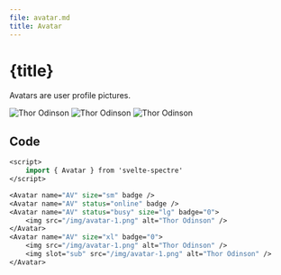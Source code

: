 ```yaml
---
file: avatar.md
title: Avatar
---
```


<script>
    import { Avatar } from '$lib'
    import Knobs from '../_knobs.svelte'

    let state = { size: 'md', status: 'online', name: 'Albert Einstein', badge: true }
</script>

# {title}

Avatars are user profile pictures.

<p>
<Avatar name="AV" size="sm" badge />
<Avatar name={state.name} status={state.status} size={state.size} badge={state.badge} />
<Avatar name="AV" status="busy" size="lg" badge="0">
    <img src="/sveltekit/img/avatar-1.png" alt="Thor Odinson" />
</Avatar>
<Avatar name="AV" size="xl" badge="0">
    <img src="/sveltekit/img/avatar-1.png" alt="Thor Odinson" />
    <img slot="sub" src="/sveltekit/img/avatar-1.png" alt="Thor Odinson" />
</Avatar>
</p>

<p>
<Knobs bind:state={state} config={{ size: { options: ['xs', 'sm', 'md',
'lg', 'xl'] }, status: { options: [undefined, 'online', 'busy', 'away'] },
name: { size: 20 }, badge: { size: 10 } }}/>
</p>

## Code

```sv
<script>
    import { Avatar } from 'svelte-spectre'
</script>

<Avatar name="AV" size="sm" badge />
<Avatar name="AV" status="online" badge />
<Avatar name="AV" status="busy" size="lg" badge="0">
    <img src="/img/avatar-1.png" alt="Thor Odinson" />
</Avatar>
<Avatar name="AV" size="xl" badge="0">
    <img src="/img/avatar-1.png" alt="Thor Odinson" />
    <img slot="sub" src="/img/avatar-1.png" alt="Thor Odinson" />
</Avatar>
```
